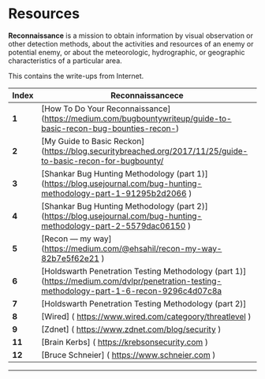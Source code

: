# Resources
**Reconnaissance** is a mission to obtain information by visual observation or other detection methods, about the activities and resources of an enemy or potential enemy, or about the meteorologic, hydrographic, or geographic characteristics of a particular area.

This contains the write-ups from Internet.

Index | Reconnaissancece
--- | ---
**1** | [How To Do Your Reconnaissance]  (https://medium.com/bugbountywriteup/guide-to-basic-recon-bug-bounties-recon-)
**2** | [My Guide to Basic Reckon] (https://blog.securitybreached.org/2017/11/25/guide-to-basic-recon-for-bugbounty/
**3** | [Shankar Bug Hunting Methodology (part 1)] (https://blog.usejournal.com/bug-hunting-methodology-part-1-91295b2d2066 )
**4** | [Shankar Bug Hunting Methodology (part 2)] (https://blog.usejournal.com/bug-hunting-methodology-part-2-5579dac06150 )
**5** | [Recon — my way] (https://medium.com/@ehsahil/recon-my-way-82b7e5f62e21 )
**6** |  [Holdswarth Penetration Testing Methodology (part 1)]  (https://medium.com/dvlpr/penetration-testing-methodology-part-1-6-recon-9296c4d07c8a
**7** | [Holdswarth Penetration Testing Methodology (part 2)] 
**8** | [Wired] ( https://www.wired.com/categoory/threatlevel )
**9** | [Zdnet] ( https://www.zdnet.com/blog/security )
**11** | [Brain Kerbs] ( https://krebsonsecurity.com )
**12** |[Bruce Schneier] ( https://www.schneier.com )


----------------------------------------


